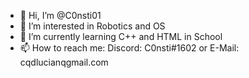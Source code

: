 - 👋 Hi, I’m @C0nsti01
- 👀 I’m interested in Robotics and OS
- 🌱 I’m currently learning C++ and HTML in School
- 📫 How to reach me: Discord: C0nsti#1602 or E-Mail: cqdlucianqgmail.com

